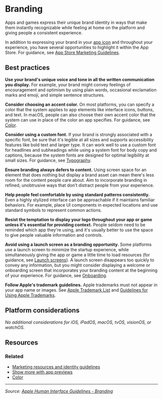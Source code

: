 # Branding

Apps and games express their unique brand identity in ways that make them instantly recognizable while feeling at home on the platform and giving people a consistent experience.

In addition to expressing your brand in your [app icon](/design/human-interface-guidelines/app-icons) and throughout your experience, you have several opportunities to highlight it within the App Store. For guidance, see [App Store Marketing Guidelines](https://developer.apple.com/app-store/marketing/guidelines/).

## Best practices

**Use your brand's unique voice and tone in all the written communication you display.** For example, your brand might convey feelings of encouragement and optimism by using plain words, occasional exclamation marks and emoji, and simple sentence structures.

**Consider choosing an accent color.** On most platforms, you can specify a color that the system applies to app elements like interface icons, buttons, and text. In macOS, people can also choose their own accent color that the system can use in place of the color an app specifies. For guidance, see [Color](/design/human-interface-guidelines/color).

**Consider using a custom font.** If your brand is strongly associated with a specific font, be sure that it's legible at all sizes and supports accessibility features like bold text and larger type. It can work well to use a custom font for headlines and subheadings while using a system font for body copy and captions, because the system fonts are designed for optimal legibility at small sizes. For guidance, see [Typography](/design/human-interface-guidelines/typography).

**Ensure branding always defers to content.** Using screen space for an element that does nothing but display a brand asset can mean there's less room for the content people care about. Aim to incorporate branding in refined, unobtrusive ways that don't distract people from your experience.

**Help people feel comfortable by using standard patterns consistently.** Even a highly stylized interface can be approachable if it maintains familiar behaviors. For example, place UI components in expected locations and use standard symbols to represent common actions.

**Resist the temptation to display your logo throughout your app or game unless it's essential for providing context.** People seldom need to be reminded which app they're using, and it's usually better to use the space to give people valuable information and controls.

**Avoid using a launch screen as a branding opportunity.** Some platforms use a launch screen to minimize the startup experience, while simultaneously giving the app or game a little time to load resources (for guidance, see [Launch screens](/design/human-interface-guidelines/launching#Launch-screens)). A launch screen disappears too quickly to convey any information, but you might consider displaying a welcome or onboarding screen that incorporates your branding content at the beginning of your experience. For guidance, see [Onboarding](/design/human-interface-guidelines/onboarding).

**Follow Apple's trademark guidelines.** Apple trademarks must not appear in your app name or images. See [Apple Trademark List](https://www.apple.com/legal/intellectual-property/trademark/appletmlist.html) and [Guidelines for Using Apple Trademarks](https://www.apple.com/legal/intellectual-property/guidelinesfor3rdparties.html).

## Platform considerations

_No additional considerations for iOS, iPadOS, macOS, tvOS, visionOS, or watchOS._

## Resources

### Related

- [Marketing resources and identity guidelines](https://developer.apple.com/app-store/marketing/guidelines/)
- [Show more with app previews](https://developer.apple.com/app-store/app-previews/)
- [Color](/design/human-interface-guidelines/color)

---

_Source: [Apple Human Interface Guidelines - Branding](https://developer.apple.com/design/human-interface-guidelines/branding)_
